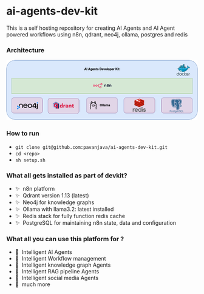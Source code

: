 # ai-agents-dev-kit
This is a self hosting repository for creating AI Agents and AI Agent powered workflows using n8n, qdrant, neo4j, ollama, postgres and redis

### Architecture
![Arch](architecture.png)


### How to run
- `git clone git@github.com:pavanjava/ai-agents-dev-kit.git`
- `cd <repo>`
- `sh setup.sh`

### What all gets installed as part of devkit?

- ✨&nbsp; n8n platform
- ✨&nbsp; Qdrant version 1.13 (latest)
- ✨&nbsp; Neo4j for knowledge graphs
- ✨&nbsp; Ollama with llama3.2: latest installed
- ✨&nbsp; Redis stack for fully function redis cache
- ✨&nbsp; PostgreSQL for maintaining n8n state, data and configuration

### What all you can use this platform for ?
- 🌟&nbsp; Intelligent AI Agents
- 🌟&nbsp; Intelligent Workflow management
- 🌟&nbsp; Intelligent knowledge graph Agents
- 🌟&nbsp; Intelligent RAG pipeline Agents
- 🌟&nbsp; Intelligent social media Agents
- 🌟&nbsp; much more
